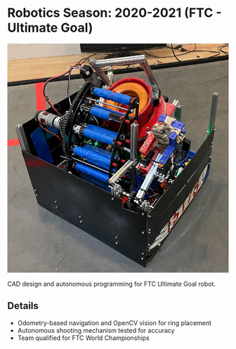 # Robotics Season: 2020-2021 (FTC - Ultimate Goal)

![FTC Ultimate Goal](../../images/2020Robot.png)

CAD design and autonomous programming for FTC Ultimate Goal robot.

## Details

- Odometry-based navigation and OpenCV vision for ring placement
- Autonomous shooting mechanism tested for accuracy
- Team qualified for FTC World Championships